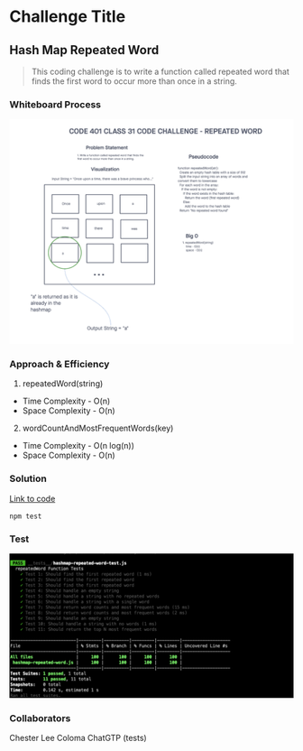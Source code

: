 # Challenge Title
## Hash Map Repeated Word
> This coding challenge is to write a function called repeated word that finds the first word to occur more than once in a string.

### Whiteboard Process
![Hash Map Repeated Word](../images/hashmap-repeated-word.png)

### Approach & Efficiency
<!-- What approach did you take? Why? What is the Big O space/time for this approach? -->

1. repeatedWord(string)
  * Time Complexity - O(n)
  * Space Complexity - O(n)
2. wordCountAndMostFrequentWords(key)
  * Time Complexity - O(n log(n))
  * Space Complexity - O(n)

### Solution
<!-- Show how to run your code, and examples of it in action -->
[Link to code](https://github.com/cleecoloma/data-structures-and-algorithms/tree/main/javascript/hashmap-repeated-word)

```text
npm test
```

### Test
![Hash Table](../images/hashmap-repeated-word-test.png)

### Collaborators
Chester Lee Coloma
ChatGTP (tests)
